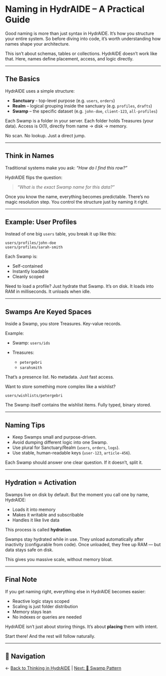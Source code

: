 # Naming in HydrAIDE – A Practical Guide

Good naming is more than just syntax in HydrAIDE. It’s how you structure your entire system. 
So before diving into code, it’s worth understanding how names shape your architecture.

This isn’t about schemas, tables or collections. HydrAIDE doesn’t work like that. Here, names define placement, access, and logic directly.

---

## The Basics

HydrAIDE uses a simple structure:

* **Sanctuary** - top-level purpose (e.g. `users`, `orders`)
* **Realm** – logical grouping inside the sanctuary (e.g. `profiles`, `drafts`)
* **Swamp** – the specific dataset (e.g. `john-doe`, `client-123`, `all-profiles`)

Each Swamp is a folder in your server. Each folder holds Treasures (your data). Access is O(1), directly from name → disk → memory.

No scan. No lookup. Just a direct jump.

---

## Think in Names

Traditional systems make you ask: *“How do I find this row?”*

HydrAIDE flips the question:

> *“What is the exact Swamp name for this data?”*

Once you know the name, everything becomes predictable. There’s no magic resolution step. You control the structure just by naming it right.

---

## Example: User Profiles

Instead of one big `users` table, you break it up like this:

```
users/profiles/john-doe
users/profiles/sarah-smith
```

Each Swamp is:

* Self-contained
* Instantly loadable
* Cleanly scoped

Need to load a profile? Just hydrate that Swamp. It’s on disk. It loads into RAM in milliseconds. It unloads when idle.

---

## Swamps Are Keyed Spaces

Inside a Swamp, you store Treasures. Key-value records.

Example:

* Swamp: `users/ids`
* Treasures:

    * `petergebri`
    * `sarahsmith`

That’s a presence list. No metadata. Just fast access.

Want to store something more complex like a wishlist?

```
users/wishlists/petergebri
```

The Swamp itself contains the wishlist items. Fully typed, binary stored.

---

## Naming Tips

* Keep Swamps small and purpose-driven.
* Avoid dumping different logic into one Swamp.
* Use plural for Sanctuary/Realm (`users`, `orders`, `logs`).
* Use stable, human-readable keys (`user-123`, `article-456`).

Each Swamp should answer one clear question. If it doesn’t, split it.

---

## Hydration = Activation

Swamps live on disk by default. But the moment you call one by name, HydrAIDE:

* Loads it into memory
* Makes it writable and subscribable
* Handles it like live data

This process is called **hydration**.

Swamps stay hydrated while in use. They unload automatically after inactivity (configurable from code). Once unloaded, they free up RAM — but data stays safe on disk.

This gives you massive scale, without memory bloat.

---

## Final Note

If you get naming right, everything else in HydrAIDE becomes easier:

* Reactive logic stays scoped
* Scaling is just folder distribution
* Memory stays lean
* No indexes or queries are needed

HydrAIDE isn’t just about storing things. It’s about **placing** them with intent.

Start there! And the rest will follow naturally.

---

## 🧭 Navigation

← [Back to Thinking in HydrAIDE](./thinking-in-hydraide.md) | [Next: 🌿 Swamp Pattern](./swamp-pattern.md)


